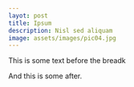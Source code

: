 ```yaml
---
layot: post
title: Ipsum
description: Nisl sed aliquam
image: assets/images/pic04.jpg
---
```


This is some text before the breadk
<!--more-->
And this is some after.
